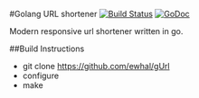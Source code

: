#Golang URL shortener [![Build Status](https://travis-ci.org/ewhal/gUrl.svg?branch=master)](https://travis-ci.org/ewhal/gUrl) [![GoDoc](https://godoc.org/github.com/ewhal/gUrl?status.svg)](https://godoc.org/github.com/ewhal/gUrl)

Modern responsive url shortener written in go.

##Build Instructions
* git clone https://github.com/ewhal/gUrl
* configure
* make
